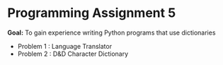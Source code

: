 # Programming Assignment 5
**Goal:** To gain experience writing Python programs that use dictionaries
- Problem 1 : Language Translator
- Problem 2 : D&D Character Dictionary
